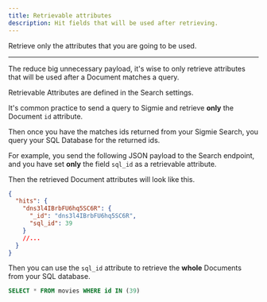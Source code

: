 ```yaml
---
title: Retrievable attributes
description: Hit fields that will be used after retrieving.
---
```


Retrieve only the attributes that you are going to be used.

---

The reduce big unnecessary payload, it's wise to only retrieve attributes
that will be used after a Document matches a query.

Retrievable Attributes are defined in the Search settings.
 

It's common practice to send a query to Sigmie and retrieve **only** the Document `id` attribute.

Then once you have the matches ids returned from your Sigmie Search, you query your SQL Database for the returned ids.

For example, you send the following JSON payload to the Search endpoint, and you have set **only** the field `sql_id` as a retrievable attribute.

Then the retrieved Document attributes will look like this.

```json
{
  "hits": {
    "dns3l4IBrbFU6hq5SC6R": {
      "_id": "dns3l4IBrbFU6hq5SC6R",
      "sql_id": 39
    }
    //...
  }
}
```

Then you can use the `sql_id` attribute to retrieve the **whole** Documents from your SQL database.

```sql
SELECT * FROM movies WHERE id IN (39)
```
